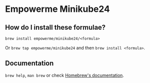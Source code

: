 # Empowerme Minikube24

## How do I install these formulae?

`brew install empowerme/minikube24/<formula>`

Or `brew tap empowerme/minikube24` and then `brew install <formula>`.

## Documentation

`brew help`, `man brew` or check [Homebrew's documentation](https://docs.brew.sh).
